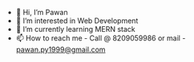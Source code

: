- 👋 Hi, I’m Pawan
- 👀 I’m interested in Web Development
- 🌱 I’m currently learning MERN stack
- 📫 How to reach me - Call @ 8209059986 or mail - pawan.py1999@gmail.com
